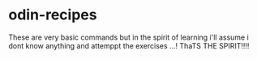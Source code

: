 # odin-recipes
These are very basic commands but in the spirit of learning i'll assume i dont know anything and attemppt the exercises ...!
ThaTS THE SPIRIT!!!!
